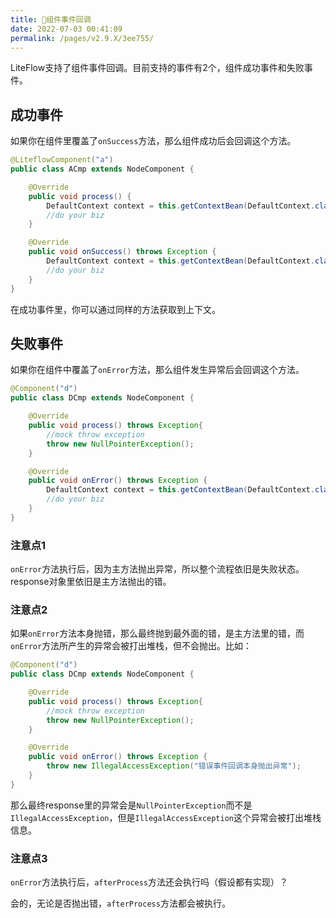 ```yaml
---
title: 🥝组件事件回调
date: 2022-07-03 00:41:09
permalink: /pages/v2.9.X/3ee755/
---
```


LiteFlow支持了组件事件回调。目前支持的事件有2个，组件成功事件和失败事件。

## 成功事件

如果你在组件里覆盖了`onSuccess`方法，那么组件成功后会回调这个方法。

```java
@LiteflowComponent("a")
public class ACmp extends NodeComponent {

	@Override
	public void process() {
		DefaultContext context = this.getContextBean(DefaultContext.class);
		//do your biz
	}

	@Override
	public void onSuccess() throws Exception {
		DefaultContext context = this.getContextBean(DefaultContext.class);
		//do your biz
	}
}
```

在成功事件里，你可以通过同样的方法获取到上下文。

## 失败事件

如果你在组件中覆盖了`onError`方法，那么组件发生异常后会回调这个方法。

```java
@Component("d")
public class DCmp extends NodeComponent {

	@Override
	public void process() throws Exception{
		//mock throw exception
		throw new NullPointerException();
	}

	@Override
	public void onError() throws Exception {
		DefaultContext context = this.getContextBean(DefaultContext.class);
		//do your biz
	}
}
```

### 注意点1

`onError`方法执行后，因为主方法抛出异常，所以整个流程依旧是失败状态。response对象里依旧是主方法抛出的错。

### 注意点2

如果`onError`方法本身抛错，那么最终抛到最外面的错，是主方法里的错，而`onError`方法所产生的异常会被打出堆栈，但不会抛出。比如：

```java
@Component("d")
public class DCmp extends NodeComponent {

	@Override
	public void process() throws Exception{
		//mock throw exception
		throw new NullPointerException();
	}

	@Override
	public void onError() throws Exception {
		throw new IllegalAccessException("错误事件回调本身抛出异常");
	}
}
```

那么最终response里的异常会是`NullPointerException`而不是`IllegalAccessException`，但是`IllegalAccessException`这个异常会被打出堆栈信息。

### 注意点3

`onError`方法执行后，`afterProcess`方法还会执行吗（假设都有实现）？

会的，无论是否抛出错，`afterProcess`方法都会被执行。